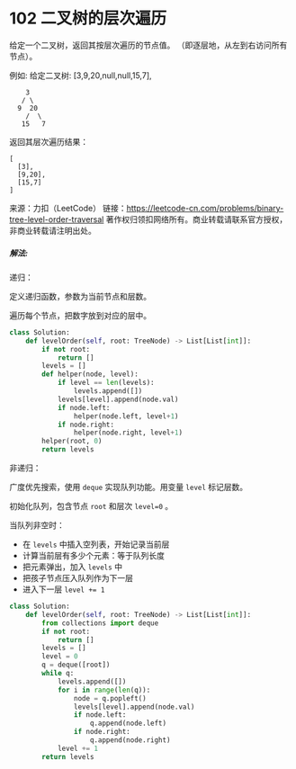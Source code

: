 # 102 二叉树的层次遍历

给定一个二叉树，返回其按层次遍历的节点值。 （即逐层地，从左到右访问所有节点）。

例如:
给定二叉树: [3,9,20,null,null,15,7],

        3
       / \
      9  20
        /  \
       15   7

返回其层次遍历结果：

```
[
  [3],
  [9,20],
  [15,7]
]
```

来源：力扣（LeetCode）
链接：https://leetcode-cn.com/problems/binary-tree-level-order-traversal
著作权归领扣网络所有。商业转载请联系官方授权，非商业转载请注明出处。

##### 解法:

递归：

定义递归函数，参数为当前节点和层数。

遍历每个节点，把数字放到对应的层中。

```python
class Solution:
    def levelOrder(self, root: TreeNode) -> List[List[int]]:
        if not root:
            return []
        levels = []
        def helper(node, level):
            if level == len(levels):
                levels.append([])
            levels[level].append(node.val)
            if node.left:
                helper(node.left, level+1)
            if node.right:
                helper(node.right, level+1)
        helper(root, 0)
        return levels
```

非递归：

广度优先搜索，使用 `deque` 实现队列功能。用变量 `level` 标记层数。

初始化队列，包含节点 `root` 和层次 `level=0` 。

当队列非空时：

+ 在 `levels` 中插入空列表，开始记录当前层
+ 计算当前层有多少个元素：等于队列长度
+ 把元素弹出，加入 `levels` 中
+ 把孩子节点压入队列作为下一层
+ 进入下一层 `level += 1`

```python
class Solution:
    def levelOrder(self, root: TreeNode) -> List[List[int]]:
        from collections import deque
        if not root:
            return []
        levels = []
        level = 0
        q = deque([root])
        while q:
            levels.append([])
            for i in range(len(q)):
                node = q.popleft()
                levels[level].append(node.val)
                if node.left:
                    q.append(node.left)
                if node.right:
                    q.append(node.right)
            level += 1
        return levels
```

